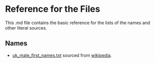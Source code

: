 # Reference for the Files

This .md file contains the basic reference for the lists of the names and other literal sources.

## Names

- [uk_male_first_names.txt](https://github.com/Scorpio4938/scribe/blob/master/lib/src/main/resources/names/uk_male_first_names.txt)
  sourced from [wikipedia](https://en.wikipedia.org/wiki/Category:English_masculine_given_names).